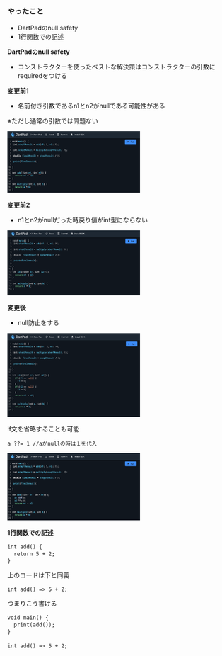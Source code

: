 ### やったこと

* DartPadのnull safety
* 1行関数での記述

**DartPadのnull safety**

* コンストラクターを使ったベストな解決策はコンストラクターの引数にrequiredをつける

**変更前1**

* 名前付き引数であるn1とn2がnullである可能性がある

※ただし通常の引数では問題ない

<img src="https://github.com/ryoya-cre8or/TIL_day4/blob/main/%E5%A4%89%E6%9B%B4%E5%89%8D1%E7%94%BB%E5%83%8F.png" width="300px"/>


**変更前2**

* n1とn2がnullだった時戻り値がint型にならない

<img src="https://github.com/ryoya-cre8or/TIL_day4/blob/main/%E5%A4%89%E6%9B%B4%E5%89%8D2%E7%94%BB%E5%83%8F.png" width="300px"/>


**変更後**

* null防止をする

<img src="https://github.com/ryoya-cre8or/TIL_day4/blob/main/%E5%A4%89%E6%9B%B4%E5%BE%8C%E7%94%BB%E5%83%8F.png" width="300px"/>

if文を省略することも可能

```
a ??= 1 //aがnullの時は１を代入
```

<img src="https://github.com/ryoya-cre8or/TIL_day4/blob/main/%E5%A4%89%E6%9B%B4%E5%BE%8C%E7%94%BB%E5%83%8F(%E7%9C%81%E7%95%A5ver.).png" width="300px"/>

**1行関数での記述**

```
int add() {
  return 5 + 2;
}
```

上のコードは下と同義
```
int add() => 5 + 2;
```

つまりこう書ける
```
void main() {
  print(add()); 
}

int add() => 5 + 2;
```
